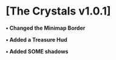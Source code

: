 # <b>[The Crystals v1.0.1]
•	Changed the Minimap Border
  
•	Added a Treasure Hud

•	Added SOME shadows 
